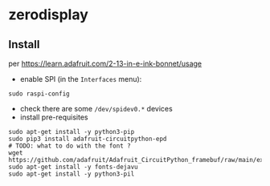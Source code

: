 # zerodisplay

## Install

per https://learn.adafruit.com/2-13-in-e-ink-bonnet/usage

- enable SPI (in the `Interfaces` menu):
```
sudo raspi-config
```
- check there are some `/dev/spidev0.*` devices
- install pre-requisites
```
sudo apt-get install -y python3-pip
sudo pip3 install adafruit-circuitpython-epd
# TODO: what to do with the font ?
wget https://github.com/adafruit/Adafruit_CircuitPython_framebuf/raw/main/examples/font5x8.bin
sudo apt-get install -y fonts-dejavu
sudo apt-get install -y python3-pil


```
